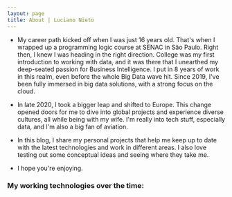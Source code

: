 ```yaml
---
layout: page
title: About | Luciano Nieto
---
```


- My career path kicked off when I was just 16 years old. That's when I wrapped up a programming logic course at SENAC in São Paulo. Right then, I knew I was heading in the right direction. College was my first introduction to working with data, and it was there that I unearthed my deep-seated passion for Business Intelligence. I put in 8 years of work in this realm, even before the whole Big Data wave hit. Since 2019, I've been fully immersed in big data solutions, with a strong focus on the cloud.

- In late 2020, I took a bigger leap and shifted to Europe. This change opened doors for me to dive into global projects and experience diverse cultures, all while being with my wife. I'm really into tech stuff, especially data, and I'm also a big fan of aviation.

- In this blog, I share my personal projects that help me keep up to date with the latest technologies and work in different areas. I also love testing out some conceptual ideas and seeing where they take me. 

- I hope you're enjoying.

### My working technologies over the time: 

